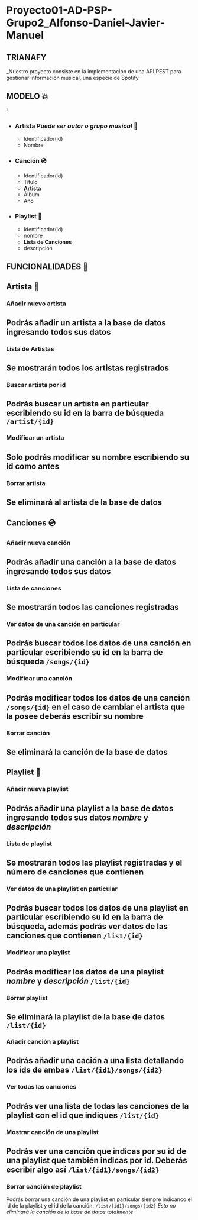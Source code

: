 # Proyecto01-AD-PSP-Grupo2_Alfonso-Daniel-Javier-Manuel

## **TRIANAFY**

_Nuestro proyecto consiste en la implementación de una API REST para gestionar información musical, una especie de Spotify

## MODELO :boom:

!

- ### **Artista** _Puede ser autor o grupo musical_ :microphone:

    - Identificador(id)
    - Nombre

- ### **Canción** :cd:
    - Identificador(id)
    - Título
    - **Artista**
    - Álbum
    - Año

-  ### **Playlist** :twisted_rightwards_arrows:

    - Identificador(id)
    - nombre
    - **Lista de Canciones**
    - descripción

## **FUNCIONALIDADES** :mag_right:

## Artista :microphone:

### **Añadir nuevo artista**
Podrás añadir un artista a la base de datos ingresando todos sus datos
---
### **Lista de Artistas**
Se mostrarán todos los artistas registrados 
---
### **Buscar artista por id**
Podrás buscar un artista en particular escribiendo su id en la barra de búsqueda `/artist/{id}`
---
### **Modificar un artista**
Solo podrás modificar su nombre escribiendo su id como antes
---
### **Borrar artista**
Se eliminará al artista de la base de datos 
---
## Canciones :cd:

### **Añadir nueva canción**
Podrás añadir una canción a la base de datos ingresando todos sus datos
---
### **Lista de canciones**
Se mostrarán todos las canciones registradas 
---
### **Ver datos de una canción en particular**
Podrás buscar todos los datos de una canción en particular escribiendo su id en la barra de búsqueda `/songs/{id}`
---
### **Modificar una canción**
Podrás modificar todos los datos de una canción `/songs/{id}` en el caso de cambiar el artista que la posee deberás escribir su nombre
---
### **Borrar canción**
Se eliminará la canción de la base de datos
--- 
    
## Playlist :twisted_rightwards_arrows:

### **Añadir nueva playlist**
Podrás añadir una playlist a la base de datos ingresando todos sus datos _nombre_ y _descripción_
---
### **Lista de playlist**
Se mostrarán todos las playlist registradas y el número de canciones que contienen
---
### **Ver datos de una playlist en particular**
Podrás buscar todos los datos de una playlist en particular escribiendo su id en la barra de búsqueda, además podrás ver datos de las canciones que contienen `/list/{id}`
---
### **Modificar una playlist**
Podrás modificar los datos de una playlist _nombre_ y _descripción_ `/list/{id}` 
---
### **Borrar playlist**
Se eliminará la playlist de la base de datos `/list/{id}` 
---     
### **Añadir canción a playlist**
Podrás añadir una cación a una lista detallando los ids de ambas `/list/{id1}/songs/{id2}` 
---
### **Ver todas las canciones**
Podrás ver una lista de todas las canciones de la playlist con el id que indiques `/list/{id}` 
---     
### **Mostrar canción de una playlist**
Podrás ver una canción que indicas por su id de una playlist que también indicas por id. Deberás escribir algo así  `/list/{id1}/songs/{id2}` 
---
### **Borrar canción de playlist**
Podrás borrar una canción de una playlist en particular siempre indicanco el id de la playlist y el id de la canción. `/list/{id1}/songs/{id2}`  _Esto no eliminará la canción de la base de datos totalmente_
